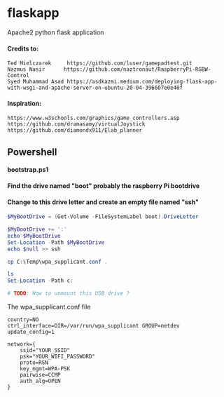 # flaskapp
Apache2 python flask application



#### Credits to:
```
Ted Mielczarek     https://github.com/luser/gamepadtest.git
Nazmus Nasir      https://github.com/naztronaut/RaspberryPi-RGBW-Control
Syed Muhammad Asad https://asdkazmi.medium.com/deploying-flask-app-with-wsgi-and-apache-server-on-ubuntu-20-04-396607e0e40f
```

#### Inspiration:
```
https://www.w3schools.com/graphics/game_controllers.asp
https://github.com/dramasamy/virtualJoystick
https://github.com/diamondx911/Elab_planner

```




## Powershell


#### bootstrap.ps1

#### Find the drive named "boot" probably the raspberry Pi bootdrive
#### Change to this drive letter and create an empty file named "ssh"

```powershell
$MyBootDrive = (Get-Volume -FileSystemLabel boot).DriveLetter

$MyBootDrive += ':'
echo $MyBootDrive
Set-Location -Path $MyBootDrive
echo $null >> ssh

cp C:\Temp\wpa_supplicant.conf .

ls
Set-Location -Path c:

# TODO: How to unmount this USB drive ?
```


The wpa_supplicant.conf file 
```linux
country=NO
ctrl_interface=DIR=/var/run/wpa_supplicant GROUP=netdev
update_config=1

network={
	ssid="YOUR_SSID"
	psk="YOUR_WIFI_PASSWORD"
	proto=RSN
	key_mgmt=WPA-PSK
	pairwise=CCMP
	auth_alg=OPEN
}
```


